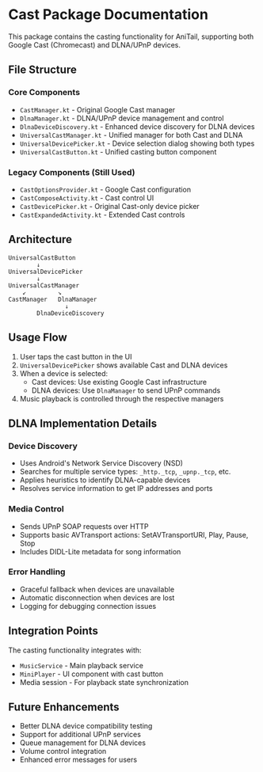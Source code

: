 # Cast Package Documentation

This package contains the casting functionality for AniTail, supporting both Google Cast (Chromecast) and DLNA/UPnP devices.

## File Structure

### Core Components
- `CastManager.kt` - Original Google Cast manager
- `DlnaManager.kt` - DLNA/UPnP device management and control
- `DlnaDeviceDiscovery.kt` - Enhanced device discovery for DLNA devices
- `UniversalCastManager.kt` - Unified manager for both Cast and DLNA
- `UniversalDevicePicker.kt` - Device selection dialog showing both types
- `UniversalCastButton.kt` - Unified casting button component

### Legacy Components (Still Used)
- `CastOptionsProvider.kt` - Google Cast configuration
- `CastComposeActivity.kt` - Cast control UI
- `CastDevicePicker.kt` - Original Cast-only device picker
- `CastExpandedActivity.kt` - Extended Cast controls

## Architecture

```
UniversalCastButton
        ↓
UniversalDevicePicker
        ↓
UniversalCastManager
    ↙         ↘
CastManager   DlnaManager
                ↓
        DlnaDeviceDiscovery
```

## Usage Flow

1. User taps the cast button in the UI
2. `UniversalDevicePicker` shows available Cast and DLNA devices
3. When a device is selected:
   - Cast devices: Use existing Google Cast infrastructure
   - DLNA devices: Use `DlnaManager` to send UPnP commands
4. Music playback is controlled through the respective managers

## DLNA Implementation Details

### Device Discovery
- Uses Android's Network Service Discovery (NSD)
- Searches for multiple service types: `_http._tcp`, `_upnp._tcp`, etc.
- Applies heuristics to identify DLNA-capable devices
- Resolves service information to get IP addresses and ports

### Media Control
- Sends UPnP SOAP requests over HTTP
- Supports basic AVTransport actions: SetAVTransportURI, Play, Pause, Stop
- Includes DIDL-Lite metadata for song information

### Error Handling
- Graceful fallback when devices are unavailable
- Automatic disconnection when devices are lost
- Logging for debugging connection issues

## Integration Points

The casting functionality integrates with:
- `MusicService` - Main playback service
- `MiniPlayer` - UI component with cast button
- Media session - For playback state synchronization

## Future Enhancements

- Better DLNA device compatibility testing
- Support for additional UPnP services
- Queue management for DLNA devices
- Volume control integration
- Enhanced error messages for users
